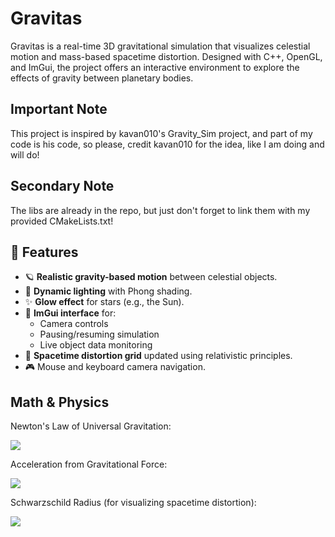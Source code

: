 # Gravitas

Gravitas is a real-time 3D gravitational simulation that visualizes celestial motion and mass-based spacetime distortion. Designed with C++, OpenGL, and ImGui, the project offers an interactive environment to explore the effects of gravity between planetary bodies.

## Important Note
This project is inspired by kavan010's Gravity_Sim project, and part of my code is his code, so please, credit kavan010 for the idea, like I am doing and will do!

## Secondary Note
The libs are already in the repo, but just don't forget to link them with my provided CMakeLists.txt!  

## 🌠 Features

- 🪐 **Realistic gravity-based motion** between celestial objects.
- 🔦 **Dynamic lighting** with Phong shading.
- ✨ **Glow effect** for stars (e.g., the Sun).
- 🧠 **ImGui interface** for:
  - Camera controls
  - Pausing/resuming simulation
  - Live object data monitoring
- 🌌 **Spacetime distortion grid** updated using relativistic principles.
- 🎮 Mouse and keyboard camera navigation.

## Math & Physics

Newton's Law of Universal Gravitation:

![](https://quicklatex.com/cache3/4c/ql_f1fe1bd0dab7bdf1790bcd47b81af24c_l3.png)

Acceleration from Gravitational Force:  

![](https://quicklatex.com/cache3/a8/ql_8fe5977fd142dc33456985bc37ae9da8_l3.png)

Schwarzschild Radius (for visualizing spacetime distortion):  

![](https://quicklatex.com/cache3/2e/ql_6e0a847cdb56f5c67b65e6fc2e15582e_l3.png)
